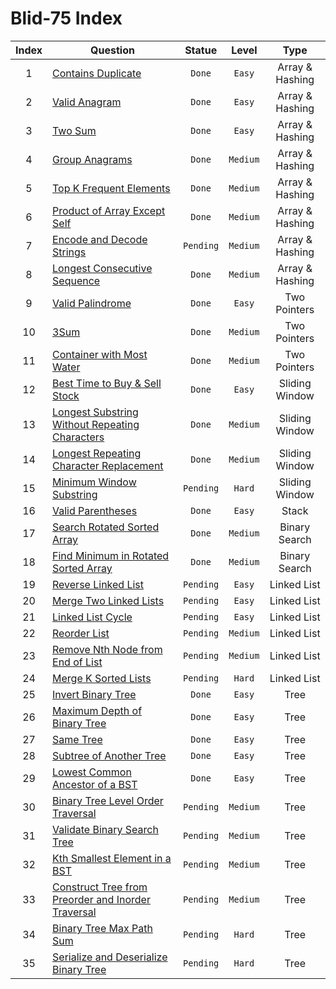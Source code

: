 # Blid-75 Index 

|Index| Question      | Statue        |Level| Type|
|:------:| ------------- |:-------------:|:-----:|:-----:|
|1| [Contains Duplicate](https://github.com/mekanhaji/blind-75/tree/main/ContainsDuplicate)|`Done`|`Easy`| Array & Hashing|
|2| [Valid Anagram](https://github.com/mekanhaji/blind-75/tree/main/ValidAnagram)| `Done`|`Easy`|Array & Hashing|
|3| [Two Sum](https://github.com/mekanhaji/blind-75/tree/main/TwoSum) |`Done`|`Easy`|Array & Hashing|
|4| [Group Anagrams](https://github.com/mekanhaji/blind-75/tree/main/GroupAnagrams) |`Done`|`Medium`|Array & Hashing|
|5| [Top K Frequent Elements](https://github.com/mekanhaji/blind-75/tree/main/TopKFrequentElements) |`Done`|`Medium`|Array & Hashing|
|6| [Product of Array Except Self](https://github.com/mekanhaji/blind-75/tree/main/ProductOfArrayExceptSelf) |`Done`|`Medium`|Array & Hashing|
|7| [Encode and Decode Strings](https://github.com/mekanhaji/blind-75/tree/main/EncodeAndDecodeStrings) |`Pending`|`Medium`|Array & Hashing|
|8| [Longest Consecutive Sequence](https://github.com/mekanhaji/blind-75/tree/main/LongestConsecutiveSequence) |`Done`|`Medium`|Array & Hashing|
|9| [Valid Palindrome](https://github.com/mekanhaji/blind-75/tree/main/ValidPalindrome) |`Done`|`Easy`|Two Pointers|
|10| [3Sum](https://github.com/mekanhaji/blind-75/tree/main/3Sum) |`Done`|`Medium`|Two Pointers|
|11| [Container with Most Water](https://github.com/mekanhaji/blind-75/tree/main/ContainerWithMostWater) |`Done`|`Medium`|Two Pointers|
|12| [Best Time to Buy & Sell Stock](https://github.com/mekanhaji/blind-75/tree/main/BestTimeToBuyAndSellStock) |`Done`|`Easy`|Sliding Window|
|13| [Longest Substring Without Repeating Characters](https://github.com/mekanhaji/blind-75/tree/main/LongestSubstringWithoutRepeatingCharacters) |`Done`|`Medium`|Sliding Window|
|14| [Longest Repeating Character Replacement](https://github.com/mekanhaji/blind-75/tree/main/LongestRepeatingCharacterReplacement) |`Done`|`Medium`|Sliding Window|
|15| [Minimum Window Substring](https://github.com/mekanhaji/blind-75/tree/main/) |`Pending`|`Hard`|Sliding Window|
|16| [Valid Parentheses](https://github.com/mekanhaji/blind-75/tree/main/ValidParentheses) |`Done`|`Easy`|Stack|
|17| [Search Rotated Sorted Array](https://github.com/mekanhaji/blind-75/tree/main/SearchInRotatedSortedArray) |`Done`|`Medium`|Binary Search|
|18| [Find Minimum in Rotated Sorted Array](https://github.com/mekanhaji/blind-75/tree/main/FindMinimumInRotatedSortedArray) |`Done`|`Medium`|Binary Search|
|19| [Reverse Linked List](https://github.com/mekanhaji/blind-75/tree/main/ReverseLinklist) |`Pending`|`Easy`|Linked List|
|20| [Merge Two Linked Lists](https://github.com/mekanhaji/blind-75/tree/main/) |`Pending`|`Easy`|Linked List|
|21| [Linked List Cycle](https://github.com/mekanhaji/blind-75/tree/main/) |`Pending`|`Easy`|Linked List|
|22| [Reorder List](https://github.com/mekanhaji/blind-75/tree/main/) |`Pending`|`Medium`|Linked List|
|23| [Remove Nth Node from End of List](https://github.com/mekanhaji/blind-75/tree/main/) |`Pending`|`Medium`|Linked List|
|24| [Merge K Sorted Lists](https://github.com/mekanhaji/blind-75/tree/main/) |`Pending`|`Hard`|Linked List|
|25| [Invert Binary Tree](https://github.com/mekanhaji/blind-75/tree/main/InvertBinaryTree) |`Done`|`Easy`|Tree|
|26| [Maximum Depth of Binary Tree](https://github.com/mekanhaji/blind-75/tree/main/MaximumDepthOfBinaryTree) |`Done`|`Easy`|Tree|
|27| [Same Tree](https://github.com/mekanhaji/blind-75/tree/main/SameTree) |`Done`|`Easy`|Tree|
|28| [Subtree of Another Tree](https://github.com/mekanhaji/blind-75/tree/main/SubtreeOfAnotherTree) |`Done`|`Easy`|Tree|
|29| [Lowest Common Ancestor of a BST](https://github.com/mekanhaji/blind-75/tree/main/LowestCommonAncestorOfBST) |`Done`|`Easy`|Tree|
|30| [Binary Tree Level Order Traversal](https://github.com/mekanhaji/blind-75/tree/main/) |`Pending`|`Medium`|Tree|
|31| [Validate Binary Search Tree](https://github.com/mekanhaji/blind-75/tree/main/) |`Pending`|`Medium`|Tree|
|32| [Kth Smallest Element in a BST](https://github.com/mekanhaji/blind-75/tree/main/) |`Pending`|`Medium`|Tree|
|33| [Construct Tree from Preorder and Inorder Traversal](https://github.com/mekanhaji/blind-75/tree/main/) |`Pending`|`Medium`|Tree|
|34| [Binary Tree Max Path Sum](https://github.com/mekanhaji/blind-75/tree/main/) |`Pending`|`Hard`|Tree|
|35| [Serialize and Deserialize Binary Tree](https://github.com/mekanhaji/blind-75/tree/main/) |`Pending`|`Hard`|Tree|


